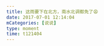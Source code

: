 ```yaml
---
title: 这雨要下在北方，南水北调都免了😩
date: 2017-07-01 12:14:04
mCategories: [说说]
type: moment
time: t121404
---
```


